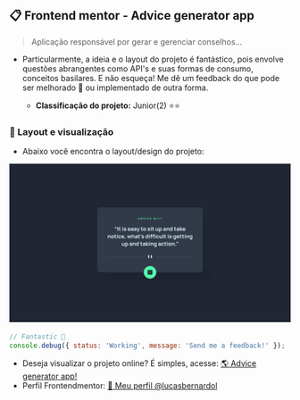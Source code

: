 ## 📋 Frontend mentor - Advice generator app

> Aplicação responsável por gerar e gerenciar conselhos...

- Particularmente, a ideia e o layout do projeto é fantástico, pois envolve questões abrangentes como API's e suas formas de consumo, conceitos basilares. E não esqueça! Me dê um feedback do que pode ser melhorado 🎯 ou implementado de outra forma.

  - **Classificação do projeto:** Junior(2) ⭐⭐

### 👀 Layout e visualização

- Abaixo você encontra o layout/design do projeto:

<img src="./public/design/desktop-design.jpg"/><br/>

```javascript
// Fantastic 🚀
console.debug({ status: 'Working', message: 'Send me a feedback!' });
```

<ul>
  <li>
    Deseja visualizar o projeto online? É simples, acesse: <a target="_blank" href="https://lucasbernardol.github.io/frontend-mentor-challenges/">🌎 Advice generator app!</a>
  </li>
  <li>
    Perfil Frontendmentor: <a target="_blank" href="https://www.frontendmentor.io/profile/lucasbernardol">👤 Meu perfil @lucasbernardol</a>
  </li>
</ul>
